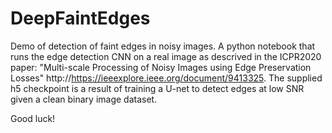 # DeepFaintEdges

Demo of detection of faint edges in noisy images. A python notebook that runs the edge detection CNN on a real image as descrived in the ICPR2020 paper: "Multi-scale Processing of Noisy Images using Edge Preservation Losses" http://https://ieeexplore.ieee.org/document/9413325. The supplied h5 checkpoint is a result of training a U-net to detect edges at low SNR given a clean binary image dataset.

Good luck!
